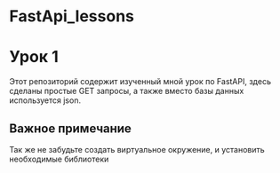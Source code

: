 # FastApi_lessons
# Урок 1

Этот репозиторий содержит изученный мной урок по FastAPI, здесь сделаны простые GET запросы, а также вместо базы данных используется json.

## Важное примечание
Так же не забудьте создать виртуальное окружение, и установить необходимые библиотеки


